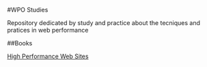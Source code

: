 #WPO Studies

Repository dedicated by study and practice about the tecniques and pratices in web performance




##Books

[High Performance Web Sites](http://www.amazon.com/High-Performance-Web-Sites-Essential/dp/0596529309/ref=asap_bc?ie=UTF8) 